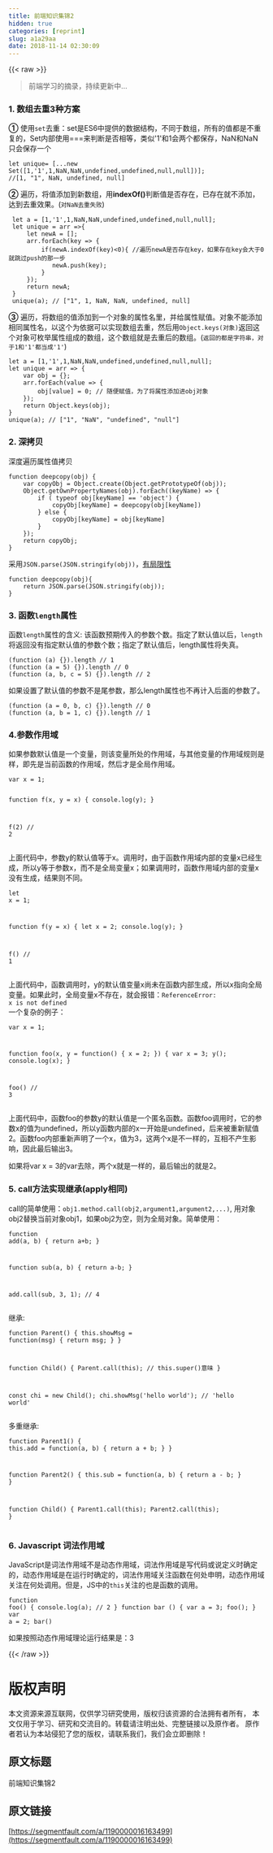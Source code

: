 ```yaml
---
title: 前端知识集锦2
hidden: true
categories: [reprint]
slug: a1a29aa
date: 2018-11-14 02:30:09
---
```


{{< raw >}}
<blockquote>&#x524D;&#x7AEF;&#x5B66;&#x4E60;&#x7684;&#x6458;&#x5F55;&#xFF0C;&#x6301;&#x7EED;&#x66F4;&#x65B0;&#x4E2D;...</blockquote><h3>1. &#x6570;&#x7EC4;&#x53BB;&#x91CD;3&#x79CD;&#x65B9;&#x6848;</h3><p><strong>&#x2460;</strong> &#x4F7F;&#x7528;<code>set</code>&#x53BB;&#x91CD;&#xFF1A;set&#x662F;ES6&#x4E2D;&#x63D0;&#x4F9B;&#x7684;&#x6570;&#x636E;&#x7ED3;&#x6784;&#xFF0C;&#x4E0D;&#x540C;&#x4E8E;&#x6570;&#x7EC4;&#xFF0C;&#x6240;&#x6709;&#x7684;&#x503C;&#x90FD;&#x662F;&#x4E0D;&#x91CD;&#x590D;&#x7684;&#xFF0C;Set&#x5185;&#x90E8;&#x4F7F;&#x7528;===&#x6765;&#x5224;&#x65AD;&#x662F;&#x5426;&#x76F8;&#x7B49;&#xFF0C;&#x7C7B;&#x4F3C;&apos;1&apos;&#x548C;1&#x4F1A;&#x4E24;&#x4E2A;&#x90FD;&#x4FDD;&#x5B58;&#xFF0C;NaN&#x548C;NaN&#x53EA;&#x4F1A;&#x4FDD;&#x5B58;&#x4E00;&#x4E2A;</p><pre><code>let unique= [...new Set([1,&apos;1&apos;,1,NaN,NaN,undefined,undefined,null,null])];
//[1, &quot;1&quot;, NaN, undefined, null]</code></pre><p><strong>&#x2461;</strong> &#x904D;&#x5386;&#xFF0C;&#x5C06;&#x503C;&#x6DFB;&#x52A0;&#x5230;&#x65B0;&#x6570;&#x7EC4;&#xFF0C;&#x7528;<strong>indexOf()</strong>&#x5224;&#x65AD;&#x503C;&#x662F;&#x5426;&#x5B58;&#x5728;&#xFF0C;&#x5DF2;&#x5B58;&#x5728;&#x5C31;&#x4E0D;&#x6DFB;&#x52A0;&#xFF0C;&#x8FBE;&#x5230;&#x53BB;&#x91CD;&#x6548;&#x679C;&#x3002;(<code>&#x5BF9;NaN&#x53BB;&#x91CD;&#x5931;&#x8D25;</code>)</p><pre><code> let a = [1,&apos;1&apos;,1,NaN,NaN,undefined,undefined,null,null];
 let unique = arr =&gt;{
     let newA = [];
     arr.forEach(key =&gt; {
         if(newA.indexOf(key)&lt;0){ //&#x904D;&#x5386;newA&#x662F;&#x5426;&#x5B58;&#x5728;key&#xFF0C;&#x5982;&#x679C;&#x5B58;&#x5728;key&#x4F1A;&#x5927;&#x4E8E;0&#x5C31;&#x8DF3;&#x8FC7;push&#x7684;&#x90A3;&#x4E00;&#x6B65;
            newA.push(key);
         }
     });
     return newA;
 }
 unique(a); // [&quot;1&quot;, 1, NaN, NaN, undefined, null]</code></pre><p><strong>&#x2462;</strong> &#x904D;&#x5386;&#xFF0C;&#x5C06;&#x6570;&#x7EC4;&#x7684;&#x503C;&#x6DFB;&#x52A0;&#x5230;&#x4E00;&#x4E2A;&#x5BF9;&#x8C61;&#x7684;&#x5C5E;&#x6027;&#x540D;&#x91CC;&#xFF0C;&#x5E76;&#x7ED9;&#x5C5E;&#x6027;&#x8D4B;&#x503C;&#x3002;&#x5BF9;&#x8C61;&#x4E0D;&#x80FD;&#x6DFB;&#x52A0;&#x76F8;&#x540C;&#x5C5E;&#x6027;&#x540D;&#xFF0C;&#x4EE5;&#x8FD9;&#x4E2A;&#x4E3A;&#x4F9D;&#x636E;&#x53EF;&#x4EE5;&#x5B9E;&#x73B0;&#x6570;&#x7EC4;&#x53BB;&#x91CD;&#xFF0C;&#x7136;&#x540E;&#x7528;<code>Object.keys(&#x5BF9;&#x8C61;)</code>&#x8FD4;&#x56DE;&#x8FD9;&#x4E2A;&#x5BF9;&#x8C61;&#x53EF;&#x679A;&#x4E3E;&#x5C5E;&#x6027;&#x7EC4;&#x6210;&#x7684;&#x6570;&#x7EC4;&#xFF0C;&#x8FD9;&#x4E2A;&#x6570;&#x7EC4;&#x5C31;&#x662F;&#x53BB;&#x91CD;&#x540E;&#x7684;&#x6570;&#x7EC4;&#x3002;(<code>&#x8FD4;&#x56DE;&#x7684;&#x90FD;&#x662F;&#x5B57;&#x7B26;&#x4E32;&#xFF0C;&#x5BF9;&#x4E8E;1&#x548C;&apos;1&apos;&#x90FD;&#x5F53;&#x6210;&apos;1&apos;</code>)</p><pre><code>let a = [1,&apos;1&apos;,1,NaN,NaN,undefined,undefined,null,null];
let unique = arr =&gt; {
    var obj = {};
    arr.forEach(value =&gt; {
        obj[value] = 0; // &#x968F;&#x4FBF;&#x8D4B;&#x503C;&#xFF0C;&#x4E3A;&#x4E86;&#x5C06;&#x5C5E;&#x6027;&#x6DFB;&#x52A0;&#x8FDB;obj&#x5BF9;&#x8C61;
    });
    return Object.keys(obj);
}
unique(a); // [&quot;1&quot;, &quot;NaN&quot;, &quot;undefined&quot;, &quot;null&quot;]</code></pre><h3>2. &#x6DF1;&#x62F7;&#x8D1D;</h3><p>&#x6DF1;&#x5EA6;&#x904D;&#x5386;&#x5C5E;&#x6027;&#x503C;&#x62F7;&#x8D1D;</p><pre><code>function deepcopy(obj) {
    var copyObj = Object.create(Object.getPrototypeOf(obj));
    Object.getOwnPropertyNames(obj).forEach((keyName) =&gt; {
        if ( typeof obj[keyName] == &apos;object&apos;) {
            copyObj[keyName] = deepcopy(obj[keyName])
        } else {
            copyObj[keyName] = obj[keyName]
        } 
    });
    return copyObj;
}</code></pre><p>&#x91C7;&#x7528;<code>JSON.parse(JSON.stringify(obj))</code>&#xFF0C;<a href="https://www.zhihu.com/question/52965788" rel="nofollow noreferrer">&#x6709;&#x5C40;&#x9650;&#x6027;</a></p><pre><code>function deepcopy(obj){
    return JSON.parse(JSON.stringify(obj));
}</code></pre><h3>3. &#x51FD;&#x6570;<code>length</code>&#x5C5E;&#x6027;</h3><p>&#x51FD;&#x6570;<code>length</code>&#x5C5E;&#x6027;&#x7684;&#x542B;&#x4E49;: &#x8BE5;&#x51FD;&#x6570;&#x9884;&#x671F;&#x4F20;&#x5165;&#x7684;&#x53C2;&#x6570;&#x4E2A;&#x6570;&#x3002;&#x6307;&#x5B9A;&#x4E86;&#x9ED8;&#x8BA4;&#x503C;&#x4EE5;&#x540E;&#xFF0C;<code>length</code>&#x5C06;&#x8FD4;&#x56DE;&#x6CA1;&#x6709;&#x6307;&#x5B9A;&#x9ED8;&#x8BA4;&#x503C;&#x7684;&#x53C2;&#x6570;&#x4E2A;&#x6570;&#xFF1B;&#x6307;&#x5B9A;&#x4E86;&#x9ED8;&#x8BA4;&#x503C;&#x540E;&#xFF0C;length&#x5C5E;&#x6027;&#x5C06;&#x5931;&#x771F;&#x3002;</p><pre><code>(function (a) {}).length // 1
(function (a = 5) {}).length // 0
(function (a, b, c = 5) {}).length // 2</code></pre><p>&#x5982;&#x679C;&#x8BBE;&#x7F6E;&#x4E86;&#x9ED8;&#x8BA4;&#x503C;&#x7684;&#x53C2;&#x6570;&#x4E0D;&#x662F;&#x5C3E;&#x53C2;&#x6570;&#xFF0C;&#x90A3;&#x4E48;length&#x5C5E;&#x6027;&#x4E5F;&#x4E0D;&#x518D;&#x8BA1;&#x5165;&#x540E;&#x9762;&#x7684;&#x53C2;&#x6570;&#x4E86;&#x3002;</p><pre><code>(function (a = 0, b, c) {}).length // 0
(function (a, b = 1, c) {}).length // 1</code></pre><h3>4.&#x53C2;&#x6570;&#x4F5C;&#x7528;&#x57DF;</h3><p>&#x5982;&#x679C;&#x53C2;&#x6570;&#x9ED8;&#x8BA4;&#x503C;&#x662F;&#x4E00;&#x4E2A;&#x53D8;&#x91CF;&#xFF0C;&#x5219;&#x8BE5;&#x53D8;&#x91CF;&#x6240;&#x5904;&#x7684;&#x4F5C;&#x7528;&#x57DF;&#xFF0C;&#x4E0E;&#x5176;&#x4ED6;&#x53D8;&#x91CF;&#x7684;&#x4F5C;&#x7528;&#x57DF;&#x89C4;&#x5219;&#x662F;&#x6837;&#xFF0C;&#x5373;&#x5148;&#x662F;&#x5F53;&#x524D;&#x51FD;&#x6570;&#x7684;&#x4F5C;&#x7528;&#x57DF;&#xFF0C;&#x7136;&#x540E;&#x624D;&#x662F;&#x5168;&#x5C40;&#x4F5C;&#x7528;&#x57DF;&#x3002;</p><pre><code>var x = 1;

function f(x, y = x) {
  console.log(y);
}

f(2) // 2</code></pre><p>&#x4E0A;&#x9762;&#x4EE3;&#x7801;&#x4E2D;&#xFF0C;&#x53C2;&#x6570;y&#x7684;&#x9ED8;&#x8BA4;&#x503C;&#x7B49;&#x4E8E;x&#x3002;&#x8C03;&#x7528;&#x65F6;&#xFF0C;&#x7531;&#x4E8E;&#x51FD;&#x6570;&#x4F5C;&#x7528;&#x57DF;&#x5185;&#x90E8;&#x7684;&#x53D8;&#x91CF;x&#x5DF2;&#x7ECF;&#x751F;&#x6210;&#xFF0C;&#x6240;&#x4EE5;y&#x7B49;&#x4E8E;&#x53C2;&#x6570;x&#xFF0C;&#x800C;&#x4E0D;&#x662F;&#x5168;&#x5C40;&#x53D8;&#x91CF;x&#xFF1B;&#x5982;&#x679C;&#x8C03;&#x7528;&#x65F6;&#xFF0C;&#x51FD;&#x6570;&#x4F5C;&#x7528;&#x57DF;&#x5185;&#x90E8;&#x7684;&#x53D8;&#x91CF;x&#x6CA1;&#x6709;&#x751F;&#x6210;&#xFF0C;&#x7ED3;&#x679C;&#x5219;&#x4E0D;&#x540C;&#x3002;</p><pre><code>let x = 1;

function f(y = x) {
  let x = 2;
  console.log(y);
}

f() // 1</code></pre><p>&#x4E0A;&#x9762;&#x4EE3;&#x7801;&#x4E2D;&#xFF0C;&#x51FD;&#x6570;&#x8C03;&#x7528;&#x65F6;&#xFF0C;y&#x7684;&#x9ED8;&#x8BA4;&#x503C;&#x53D8;&#x91CF;x&#x5C1A;&#x672A;&#x5728;&#x51FD;&#x6570;&#x5185;&#x90E8;&#x751F;&#x6210;&#xFF0C;&#x6240;&#x4EE5;x&#x6307;&#x5411;&#x5168;&#x5C40;&#x53D8;&#x91CF;&#x3002;&#x5982;&#x679C;&#x6B64;&#x65F6;&#xFF0C;&#x5168;&#x5C40;&#x53D8;&#x91CF;x&#x4E0D;&#x5B58;&#x5728;&#xFF0C;&#x5C31;&#x4F1A;&#x62A5;&#x9519;&#xFF1A;<code>ReferenceError: x is not defined</code><br>&#x4E00;&#x4E2A;&#x590D;&#x6742;&#x7684;&#x4F8B;&#x5B50;&#xFF1A;</p><pre><code>var x = 1;

function foo(x, y = function() { x = 2; }) {
  var x = 3;
  y();
  console.log(x);
}

foo() // 3</code></pre><p>&#x4E0A;&#x9762;&#x4EE3;&#x7801;&#x4E2D;&#xFF0C;&#x51FD;&#x6570;foo&#x7684;&#x53C2;&#x6570;y&#x7684;&#x9ED8;&#x8BA4;&#x503C;&#x662F;&#x4E00;&#x4E2A;&#x533F;&#x540D;&#x51FD;&#x6570;&#x3002;&#x51FD;&#x6570;foo&#x8C03;&#x7528;&#x65F6;&#xFF0C;&#x5B83;&#x7684;&#x53C2;&#x6570;x&#x7684;&#x503C;&#x4E3A;undefined&#xFF0C;&#x6240;&#x4EE5;y&#x51FD;&#x6570;&#x5185;&#x90E8;&#x7684;x&#x4E00;&#x5F00;&#x59CB;&#x662F;undefined&#xFF0C;&#x540E;&#x6765;&#x88AB;&#x91CD;&#x65B0;&#x8D4B;&#x503C;2&#x3002;&#x51FD;&#x6570;foo&#x5185;&#x90E8;&#x91CD;&#x65B0;&#x58F0;&#x660E;&#x4E86;&#x4E00;&#x4E2A;x&#xFF0C;&#x503C;&#x4E3A;3&#xFF0C;&#x8FD9;&#x4E24;&#x4E2A;x&#x662F;&#x4E0D;&#x4E00;&#x6837;&#x7684;&#xFF0C;&#x4E92;&#x76F8;&#x4E0D;&#x4EA7;&#x751F;&#x5F71;&#x54CD;&#xFF0C;&#x56E0;&#x6B64;&#x6700;&#x540E;&#x8F93;&#x51FA;3&#x3002;</p><p>&#x5982;&#x679C;&#x5C06;var x = 3&#x7684;var&#x53BB;&#x9664;&#xFF0C;&#x4E24;&#x4E2A;x&#x5C31;&#x662F;&#x4E00;&#x6837;&#x7684;&#xFF0C;&#x6700;&#x540E;&#x8F93;&#x51FA;&#x7684;&#x5C31;&#x662F;2&#x3002;</p><h3>5. call&#x65B9;&#x6CD5;&#x5B9E;&#x73B0;&#x7EE7;&#x627F;(apply&#x76F8;&#x540C;)</h3><p>call&#x7684;&#x7B80;&#x5355;&#x4F7F;&#x7528;&#xFF1A;<code>obj1.method.call(obj2,argument1,argument2,...)</code>, &#x7528;&#x5BF9;&#x8C61;obj2&#x66FF;&#x6362;&#x5F53;&#x524D;&#x5BF9;&#x8C61;obj1&#xFF0C;&#x5982;&#x679C;obj2&#x4E3A;&#x7A7A;&#xFF0C;&#x5219;&#x4E3A;&#x5168;&#x5C40;&#x5BF9;&#x8C61;&#x3002;&#x7B80;&#x5355;&#x4F7F;&#x7528;&#xFF1A;</p><pre><code>function add(a, b) { return a+b; }

function sub(a, b) { return a-b; }

add.call(sub, 3, 1);  // 4
</code></pre><p>&#x7EE7;&#x627F;:</p><pre><code>function Parent() {
    this.showMsg = function(msg) {
        return msg;
    }
}

function Child() {
    Parent.call(this);    // this.super()&#x610F;&#x5473;
}

const chi = new Child();
chi.showMsg(&apos;hello world&apos;);   // &apos;hello world&apos;</code></pre><p>&#x591A;&#x91CD;&#x7EE7;&#x627F;:</p><pre><code>function Parent1() {
    this.add = function(a, b) {
        return a + b;
    }
}

function Parent2() {
    this.sub = function(a, b) {
        return a - b;
    }
}

function Child() {
    Parent1.call(this);
    Parent2.call(this);
}</code></pre><h3>6. Javascript &#x8BCD;&#x6CD5;&#x4F5C;&#x7528;&#x57DF;</h3><p>JavaScript&#x662F;&#x8BCD;&#x6CD5;&#x4F5C;&#x7528;&#x57DF;&#x4E0D;&#x662F;&#x52A8;&#x6001;&#x4F5C;&#x7528;&#x57DF;&#xFF0C;&#x8BCD;&#x6CD5;&#x4F5C;&#x7528;&#x57DF;&#x662F;&#x5199;&#x4EE3;&#x7801;&#x6216;&#x8BF4;&#x5B9A;&#x4E49;&#x65F6;&#x786E;&#x5B9A;&#x7684;&#xFF0C;&#x52A8;&#x6001;&#x4F5C;&#x7528;&#x57DF;&#x662F;&#x5728;&#x8FD0;&#x884C;&#x65F6;&#x786E;&#x5B9A;&#x7684;&#xFF0C;&#x8BCD;&#x6CD5;&#x4F5C;&#x7528;&#x57DF;&#x5173;&#x6CE8;&#x51FD;&#x6570;&#x5728;&#x4F55;&#x5904;&#x7533;&#x660E;&#xFF0C;&#x52A8;&#x6001;&#x4F5C;&#x7528;&#x57DF;&#x5173;&#x6CE8;&#x5728;&#x4F55;&#x5904;&#x8C03;&#x7528;&#x3002;&#x4F46;&#x662F;&#xFF0C;JS&#x4E2D;&#x7684;<code>this</code>&#x5173;&#x6CE8;&#x7684;&#x4E5F;&#x662F;&#x51FD;&#x6570;&#x7684;&#x8C03;&#x7528;&#x3002;</p><pre><code>function foo() {
    console.log(a);   // 2
}
function bar () {
    var a = 3;
    foo();
}
var a = 2;
bar()</code></pre><p>&#x5982;&#x679C;&#x6309;&#x7167;&#x52A8;&#x6001;&#x4F5C;&#x7528;&#x57DF;&#x7406;&#x8BBA;&#x8FD0;&#x884C;&#x7ED3;&#x679C;&#x662F;&#xFF1A;3</p>
{{< /raw >}}

# 版权声明
本文资源来源互联网，仅供学习研究使用，版权归该资源的合法拥有者所有，
本文仅用于学习、研究和交流目的。转载请注明出处、完整链接以及原作者。
原作者若认为本站侵犯了您的版权，请联系我们，我们会立即删除！

## 原文标题
前端知识集锦2

## 原文链接
[https://segmentfault.com/a/1190000016163499](https://segmentfault.com/a/1190000016163499)


